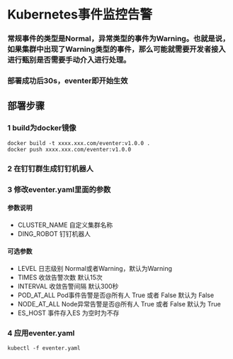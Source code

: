 # Kubernetes事件监控告警

### 常规事件的类型是Normal，异常类型的事件为Warning。也就是说，如果集群中出现了Warning类型的事件，那么可能就需要开发者接入进行甄别是否需要手动介入进行处理。

### 部署成功后30s，eventer即开始生效



## 部署步骤
### 1 build为docker镜像
```
docker build -t xxxx.xxx.com/eventer:v1.0.0 .
docker push xxxx.xxx.com/eventer:v1.0.0
```
### 2 在钉钉群生成钉钉机器人

### 3 修改eventer.yaml里面的参数
#### 参数说明
* CLUSTER_NAME 自定义集群名称
* DING_ROBOT 钉钉机器人
#### 可选参数
* LEVEL 日志级别  Normal或者Warning，默认为Warning
* TIMES 收敛告警次数 默认15次
* INTERVAL 收敛告警间隔  默认300秒
* POD_AT_ALL Pod事件告警是否@所有人  True 或者 False  默认为 False
* NODE_AT_ALL Node异常告警是否@所有人  True 或者 False 默认为 True
* ES_HOST 事件存入ES  为空时为不存

### 4 应用eventer.yaml
```
kubectl -f eventer.yaml
```
